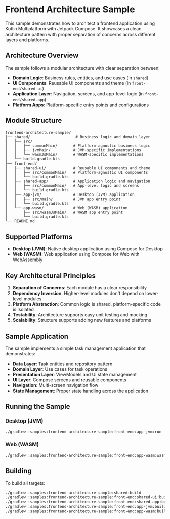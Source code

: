 # Frontend Architecture Sample

This sample demonstrates how to architect a frontend application using Kotlin Multiplatform with Jetpack Compose. It showcases a clean architecture pattern with proper separation of concerns across different layers and platforms.

## Architecture Overview

The sample follows a modular architecture with clear separation between:

- **Domain Logic**: Business rules, entities, and use cases (in `shared`)
- **UI Components**: Reusable UI components and theme (in `front-end/shared-ui`) 
- **Application Layer**: Navigation, screens, and app-level logic (in `front-end/shared-app`)
- **Platform Apps**: Platform-specific entry points and configurations

## Module Structure

```
frontend-architecture-sample/
├── shared/                    # Business logic and domain layer
│   ├── src/
│   │   ├── commonMain/       # Platform-agnostic business logic
│   │   ├── jvmMain/          # JVM-specific implementations
│   │   └── wasmJsMain/       # WASM-specific implementations
│   └── build.gradle.kts
├── front-end/
│   ├── shared-ui/            # Reusable UI components and theme
│   │   ├── src/commonMain/   # Platform-agnostic UI components
│   │   └── build.gradle.kts
│   ├── shared-app/           # Application logic and navigation
│   │   ├── src/commonMain/   # App-level logic and screens
│   │   └── build.gradle.kts
│   ├── app-jvm/              # Desktop (JVM) application
│   │   ├── src/main/         # JVM app entry point
│   │   └── build.gradle.kts
│   └── app-wasm/             # Web (WASM) application
│       ├── src/wasmJsMain/   # WASM app entry point
│       └── build.gradle.kts
└── README.md
```

## Supported Platforms

- **Desktop (JVM)**: Native desktop application using Compose for Desktop
- **Web (WASM)**: Web application using Compose for Web with WebAssembly

## Key Architectural Principles

1. **Separation of Concerns**: Each module has a clear responsibility
2. **Dependency Inversion**: Higher-level modules don't depend on lower-level modules
3. **Platform Abstraction**: Common logic is shared, platform-specific code is isolated
4. **Testability**: Architecture supports easy unit testing and mocking
5. **Scalability**: Structure supports adding new features and platforms

## Sample Application

The sample implements a simple task management application that demonstrates:

- **Data Layer**: Task entities and repository pattern
- **Domain Layer**: Use cases for task operations
- **Presentation Layer**: ViewModels and UI state management
- **UI Layer**: Compose screens and reusable components
- **Navigation**: Multi-screen navigation flow
- **State Management**: Proper state handling across the application

## Running the Sample

### Desktop (JVM)
```bash
./gradlew :samples:frontend-architecture-sample:front-end:app-jvm:run
```

### Web (WASM)
```bash
./gradlew :samples:frontend-architecture-sample:front-end:app-wasm:wasmJsBrowserRun
```

## Building

To build all targets:
```bash
./gradlew :samples:frontend-architecture-sample:shared:build
./gradlew :samples:frontend-architecture-sample:front-end:shared-ui:build
./gradlew :samples:frontend-architecture-sample:front-end:shared-app:build
./gradlew :samples:frontend-architecture-sample:front-end:app-jvm:build
./gradlew :samples:frontend-architecture-sample:front-end:app-wasm:build
```
